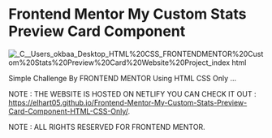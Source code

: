 # Frontend Mentor My Custom Stats Preview Card Component

![_C__Users_okbaa_Desktop_HTML%20CSS_FRONTENDMENTOR%20Custom%20Stats%20Preview%20Card%20Website%20Project_index html](https://user-images.githubusercontent.com/96151694/154691602-16064ff3-ed7c-42bf-b997-faca4519a2aa.png)

Simple Challenge By FRONTEND MENTOR Using HTML CSS Only ...

NOTE : THE WEBSITE IS HOSTED ON NETLIFY YOU CAN CHECK IT OUT : https://elhart05.github.io/Frontend-Mentor-My-Custom-Stats-Preview-Card-Component-HTML-CSS-Only/.

NOTE : ALL RIGHTS RESERVED FOR FRONTEND MENTOR.
